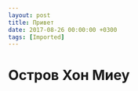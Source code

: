 ```yaml
---
layout: post
title: Привет
date: 2017-08-26 00:00:00 +0300
tags: [Imported]
---
```

# Остров Хон Миеу

